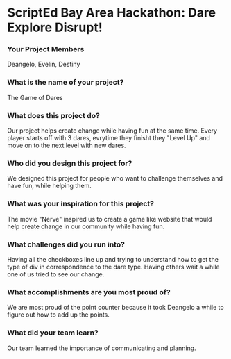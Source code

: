 # ScriptEd Bay Area Hackathon: Dare Explore Disrupt!

### Your Project Members
Deangelo, Evelin, Destiny
### What is the name of your project?    
The Game of Dares
### What does this project do?
Our project helps create change while having fun at the same time. Every player starts off with 3 dares, evrytime they finisht they "Level Up" and move on to the next level with new dares. 
### Who did you design this project for?
We designed this project for people who want to challenge themselves and have fun, while helping them.
### What was your inspiration for this project?
The movie "Nerve" inspired us to create a game like website that would help create change in our community while having fun. 
### What challenges did you run into?
Having all the checkboxes line up and trying to understand how to get the type of div in correspondence to the dare type. Having others wait a while one of us tried to see our change.  
### What accomplishments are you most proud of?
We are most proud of the point counter because it took Deangelo a while to figure out how to add up the points. 
### What did your team learn?
Our team learned the importance of communicating and planning.







